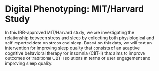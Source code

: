 # Digital Phenotyping: MIT/Harvard Study

In this IRB-approved MIT/Harvard study, we are investigating the relationship between stress and sleep by collecting both physiological and self-reported data on stress and sleep. Based on this data, we will test an intervention for improving sleep quality that consists of an adaptive cognitive behavioral therapy for insomnia (CBT-I) that aims to improve outcomes of traditional CBT-I solutions in terms of user engagement and improving sleep quality.
